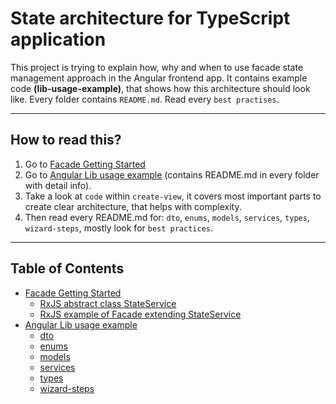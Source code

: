 # State architecture for TypeScript application
This project is trying to explain how, why and when to use facade state management approach in the Angular frontend app.
It contains example code **(lib-usage-example)**, that shows how this architecture should look like. Every folder contains `README.md`.
Read every `best practises`.
***

## How to read this?
1. Go to [Facade Getting Started](https://github.com/Walikuperek/Learn-Facade-Service/edit/master/facade)
2. Go to [Angular Lib usage example](https://github.com/Walikuperek/Learn-Facade-Service/tree/master/lib-usage-example/create-view) (contains README.md in every folder with detail info).
3. Take a look at `code` within `create-view`, it covers most important parts to create clear architecture, that helps with complexity.
4. Then read every README.md for: `dto`, `enums`, `models`, `services`, `types`, `wizard-steps`, mostly look for `best practices`.
***

## Table of Contents

* [Facade Getting Started](https://github.com/Walikuperek/Learn-Facade-Service/edit/master/facade)
    - [RxJS abstract class StateService](https://github.com/Walikuperek/Learn-Facade-Service/blob/master/facade/code/facade_ts_abstract_model.ts)
    - [RxJS example of Facade extending StateService](https://github.com/Walikuperek/Learn-Facade-Service/edit/master/facade/code/facade_ts_example.ts)
* [Angular Lib usage example](https://github.com/Walikuperek/Learn-Facade-Service/tree/master/lib-usage-example)
    - [dto](https://github.com/Walikuperek/Learn-Facade-Service/tree/master/lib-usage-example/create-view/dto)
    - [enums](https://github.com/Walikuperek/Learn-Facade-Service/tree/master/lib-usage-example/create-view/enums)
    - [models](https://github.com/Walikuperek/Learn-Facade-Service/tree/master/lib-usage-example/create-view/models)
    - [services](https://github.com/Walikuperek/Learn-Facade-Service/tree/master/lib-usage-example/create-view/services)
    - [types](https://github.com/Walikuperek/Learn-Facade-Service/tree/master/lib-usage-example/create-view/types)
    - [wizard-steps](https://github.com/Walikuperek/Learn-Facade-Service/tree/master/lib-usage-example/create-view/wizard-steps)
